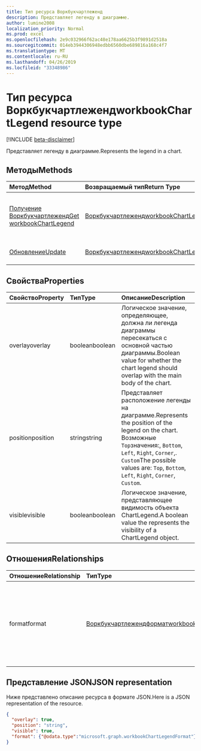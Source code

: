 ```yaml
---
title: Тип ресурса Воркбукчартлеженд
description: Представляет легенду в диаграмме.
author: lumine2008
localization_priority: Normal
ms.prod: excel
ms.openlocfilehash: 2e9c032966f62ac48e178aa6625b3f9891d2518a
ms.sourcegitcommit: 014eb3944306948edbb6560dbe689816a168c4f7
ms.translationtype: MT
ms.contentlocale: ru-RU
ms.lasthandoff: 04/26/2019
ms.locfileid: "33348986"
---
```

# <a name="workbookchartlegend-resource-type"></a><span data-ttu-id="fafd4-103">Тип ресурса Воркбукчартлеженд</span><span class="sxs-lookup"><span data-stu-id="fafd4-103">workbookChartLegend resource type</span></span>

[!INCLUDE [beta-disclaimer](../../includes/beta-disclaimer.md)]

<span data-ttu-id="fafd4-104">Представляет легенду в диаграмме.</span><span class="sxs-lookup"><span data-stu-id="fafd4-104">Represents the legend in a chart.</span></span>

## <a name="methods"></a><span data-ttu-id="fafd4-105">Методы</span><span class="sxs-lookup"><span data-stu-id="fafd4-105">Methods</span></span>

| <span data-ttu-id="fafd4-106">Метод</span><span class="sxs-lookup"><span data-stu-id="fafd4-106">Method</span></span>           | <span data-ttu-id="fafd4-107">Возвращаемый тип</span><span class="sxs-lookup"><span data-stu-id="fafd4-107">Return Type</span></span>    |<span data-ttu-id="fafd4-108">Описание</span><span class="sxs-lookup"><span data-stu-id="fafd4-108">Description</span></span>|
|:---------------|:--------|:----------|
|[<span data-ttu-id="fafd4-109">Получение Воркбукчартлеженд</span><span class="sxs-lookup"><span data-stu-id="fafd4-109">Get workbookChartLegend</span></span>](../api/chartlegend-get.md) | [<span data-ttu-id="fafd4-110">Воркбукчартлеженд</span><span class="sxs-lookup"><span data-stu-id="fafd4-110">workbookChartLegend</span></span>](workbookchartlegend.md) |<span data-ttu-id="fafd4-111">Чтение свойств и связей объекта chartLegend.</span><span class="sxs-lookup"><span data-stu-id="fafd4-111">Read properties and relationships of chartLegend object.</span></span>|
|[<span data-ttu-id="fafd4-112">Обновление</span><span class="sxs-lookup"><span data-stu-id="fafd4-112">Update</span></span>](../api/chartlegend-update.md) | [<span data-ttu-id="fafd4-113">Воркбукчартлеженд</span><span class="sxs-lookup"><span data-stu-id="fafd4-113">workbookChartLegend</span></span>](workbookchartlegend.md) |<span data-ttu-id="fafd4-114">Обновление объекта ChartLegend.</span><span class="sxs-lookup"><span data-stu-id="fafd4-114">Update ChartLegend object.</span></span> |

## <a name="properties"></a><span data-ttu-id="fafd4-115">Свойства</span><span class="sxs-lookup"><span data-stu-id="fafd4-115">Properties</span></span>
| <span data-ttu-id="fafd4-116">Свойство</span><span class="sxs-lookup"><span data-stu-id="fafd4-116">Property</span></span>     | <span data-ttu-id="fafd4-117">Тип</span><span class="sxs-lookup"><span data-stu-id="fafd4-117">Type</span></span>   |<span data-ttu-id="fafd4-118">Описание</span><span class="sxs-lookup"><span data-stu-id="fafd4-118">Description</span></span>|
|:---------------|:--------|:----------|
|<span data-ttu-id="fafd4-119">overlay</span><span class="sxs-lookup"><span data-stu-id="fafd4-119">overlay</span></span>|<span data-ttu-id="fafd4-120">boolean</span><span class="sxs-lookup"><span data-stu-id="fafd4-120">boolean</span></span>|<span data-ttu-id="fafd4-121">Логическое значение, определяющее, должна ли легенда диаграммы пересекаться с основной частью диаграммы.</span><span class="sxs-lookup"><span data-stu-id="fafd4-121">Boolean value for whether the chart legend should overlap with the main body of the chart.</span></span>|
|<span data-ttu-id="fafd4-122">position</span><span class="sxs-lookup"><span data-stu-id="fafd4-122">position</span></span>|<span data-ttu-id="fafd4-123">string</span><span class="sxs-lookup"><span data-stu-id="fafd4-123">string</span></span>|<span data-ttu-id="fafd4-124">Представляет расположение легенды на диаграмме.</span><span class="sxs-lookup"><span data-stu-id="fafd4-124">Represents the position of the legend on the chart.</span></span> <span data-ttu-id="fafd4-125">Возможные `Top`значения:, `Bottom`, `Left`, `Right`, `Corner`,. `Custom`</span><span class="sxs-lookup"><span data-stu-id="fafd4-125">The possible values are: `Top`, `Bottom`, `Left`, `Right`, `Corner`, `Custom`.</span></span>|
|<span data-ttu-id="fafd4-126">visible</span><span class="sxs-lookup"><span data-stu-id="fafd4-126">visible</span></span>|<span data-ttu-id="fafd4-127">boolean</span><span class="sxs-lookup"><span data-stu-id="fafd4-127">boolean</span></span>|<span data-ttu-id="fafd4-128">Логическое значение, представляющее видимость объекта ChartLegend.</span><span class="sxs-lookup"><span data-stu-id="fafd4-128">A boolean value the represents the visibility of a ChartLegend object.</span></span>|

## <a name="relationships"></a><span data-ttu-id="fafd4-129">Отношения</span><span class="sxs-lookup"><span data-stu-id="fafd4-129">Relationships</span></span>
| <span data-ttu-id="fafd4-130">Отношение</span><span class="sxs-lookup"><span data-stu-id="fafd4-130">Relationship</span></span> | <span data-ttu-id="fafd4-131">Тип</span><span class="sxs-lookup"><span data-stu-id="fafd4-131">Type</span></span>   |<span data-ttu-id="fafd4-132">Описание</span><span class="sxs-lookup"><span data-stu-id="fafd4-132">Description</span></span>|
|:---------------|:--------|:----------|
|<span data-ttu-id="fafd4-133">format</span><span class="sxs-lookup"><span data-stu-id="fafd4-133">format</span></span>|[<span data-ttu-id="fafd4-134">Воркбукчартлежендформат</span><span class="sxs-lookup"><span data-stu-id="fafd4-134">workbookChartLegendFormat</span></span>](workbookchartlegendformat.md)|<span data-ttu-id="fafd4-135">Представляет форматирование легенды диаграммы, включая заливку и шрифт.</span><span class="sxs-lookup"><span data-stu-id="fafd4-135">Represents the formatting of a chart legend, which includes fill and font formatting.</span></span> <span data-ttu-id="fafd4-136">Только для чтения.</span><span class="sxs-lookup"><span data-stu-id="fafd4-136">Read-only.</span></span>|

## <a name="json-representation"></a><span data-ttu-id="fafd4-137">Представление JSON</span><span class="sxs-lookup"><span data-stu-id="fafd4-137">JSON representation</span></span>

<span data-ttu-id="fafd4-138">Ниже представлено описание ресурса в формате JSON.</span><span class="sxs-lookup"><span data-stu-id="fafd4-138">Here is a JSON representation of the resource.</span></span>

<!-- {
  "blockType": "resource",
  "baseType": "microsoft.graph.entity",
  "optionalProperties": [
    "format"        
  ],
  "@odata.type": "microsoft.graph.workbookChartLegend"
}-->

```json
{
  "overlay": true,
  "position": "string",
  "visible": true,
  "format": {"@odata.type":"microsoft.graph.workbookChartLegendFormat"}
}

```

<!-- uuid: 8fcb5dbc-d5aa-4681-8e31-b001d5168d79
2015-10-25 14:57:30 UTC -->
<!--
{
  "type": "#page.annotation",
  "description": "ChartLegend resource",
  "keywords": "",
  "section": "documentation",
  "tocPath": "",
  "suppressions": []
}
-->
